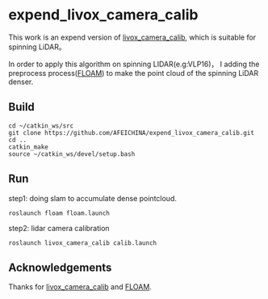 # expend_livox_camera_calib

This work is an expend version of [livox_camera_calib](https://github.com/hku-mars/livox_camera_calib.git), which is suitable for spinning LiDAR。

In order to apply this algorithm on spinning LIDAR(e.g:VLP16)， I adding the preprocess process([FLOAM](https://github.com/wh200720041/floam.git)) to make the point cloud of the spinning LiDAR denser.

## Build
```
cd ~/catkin_ws/src
git clone https://github.com/AFEICHINA/expend_livox_camera_calib.git
cd ..
catkin_make
source ~/catkin_ws/devel/setup.bash
```

## Run
step1: doing slam to accumulate dense pointcloud. 
```
roslaunch floam floam.launch
```


step2: lidar camera calibration
```
roslaunch livox_camera_calib calib.launch
```

## Acknowledgements
Thanks for [livox_camera_calib](https://github.com/hku-mars/livox_camera_calib.git) and [FLOAM](https://github.com/wh200720041/floam.git).
